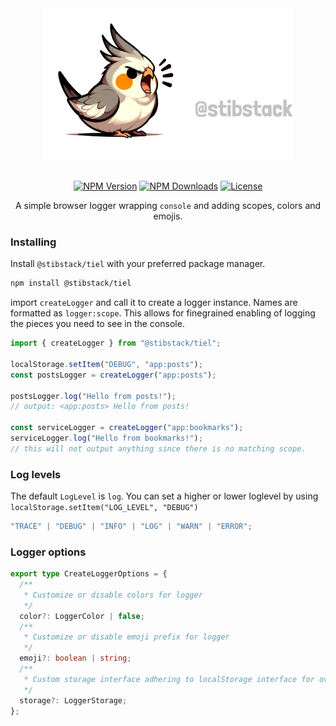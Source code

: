 <div align="center">
  <img src="https://raw.githubusercontent.com/utrolig/tiel/main/assets/banner.png" width=400 alt="tiel logo" />
</div>
<br />
<div align="center">

<div align="center">

[![NPM Version](https://img.shields.io/npm/v/@stibstack/tiel)](https://www.npmjs.com/package/@stibstack/tiel)
[![NPM Downloads](https://img.shields.io/npm/dm/@stibstack/tiel)](https://www.npmjs.com/package/@stibstack/tiel)
[![License](https://img.shields.io/github/license/utrolig/tiel)](https://github.com/utrolig/tiel/blob/main/LICENSE)

A simple browser logger wrapping `console` and adding scopes, colors and emojis.

</div>

<div align="left">

### Installing

Install `@stibstack/tiel` with your preferred package manager.

```sh
npm install @stibstack/tiel
```

import `createLogger` and call it to create a logger instance.
Names are formatted as `logger:scope`. This allows for finegrained enabling of logging the pieces you need to see in the console.

```ts
import { createLogger } from "@stibstack/tiel";

localStorage.setItem("DEBUG", "app:posts");
const postsLogger = createLogger("app:posts");

postsLogger.log("Hello from posts!");
// output: <app:posts> Hello from posts!

const serviceLogger = createLogger("app:bookmarks");
serviceLogger.log("Hello from bookmarks!");
// this will not output anything since there is no matching scope.
```

### Log levels

The default `LogLevel` is `log`. You can set a higher or lower loglevel by using `localStorage.setItem("LOG_LEVEL", "DEBUG")`

```ts
"TRACE" | "DEBUG" | "INFO" | "LOG" | "WARN" | "ERROR";
```

### Logger options

```ts
export type CreateLoggerOptions = {
  /**
   * Customize or disable colors for logger
   */
  color?: LoggerColor | false;
  /**
   * Customize or disable emoji prefix for logger
   */
  emoji?: boolean | string;
  /**
   * Custom storage interface adhering to localStorage interface for overriding the default storage
   */
  storage?: LoggerStorage;
};
```

</div>
